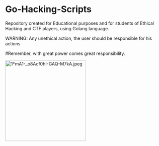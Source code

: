 # Go-Hacking-Scripts
Repository created for Educational purposes and for students of Ethical Hacking and CTF players, using Golang language.

WARNING: Any unethical action, the user should be responsible for his actions

#Remember, with great power comes great responsibility.

<a href="https://miro.medium.com/v2/resize:fit:720/format:webp/1*mA1-_o8Acf0hI-GAQ-M7kA.jpeg"><img src="https://miro.medium.com/v2/resize:fit:720/format:webp/1*mA1-_o8Acf0hI-GAQ-M7kA.jpeg" alt="1*mA1-_o8Acf0hI-GAQ-M7kA.jpeg" height="256px" align="center"></a>

